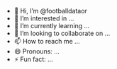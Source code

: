 - 👋 Hi, I’m @footballdataor
- 👀 I’m interested in ...
- 🌱 I’m currently learning ...
- 💞️ I’m looking to collaborate on ...
- 📫 How to reach me ...
- 😄 Pronouns: ...
- ⚡ Fun fact: ...

<!---
footballdataor/footballdataor is a ✨ special ✨ repository because its `README.md` (this file) appears on your GitHub profile.
You can click the Preview link to take a look at your changes.
--->

